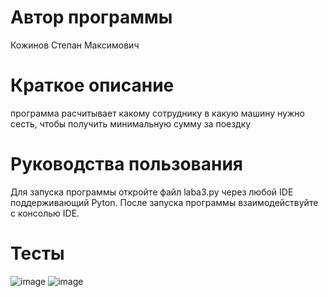 # Автор программы
Кожинов Степан Максимович
# Краткое описание
программа расчитывает какому сотруднику в какую машину нужно сесть, чтобы получить минимальную сумму за поездку
# Руководства пользования
Для запуска программы откройте файл laba3.py через любой IDE поддерживающий Pyton. После запуска программы взаимодействуйте с консолью IDE.
# Тесты
![image](https://user-images.githubusercontent.com/113775345/193449940-1de7d882-7fa2-4fa4-9821-3c60b9084919.png)
![image](https://user-images.githubusercontent.com/113775345/193449984-081c6b5f-aa36-45fb-96cb-68f49f5a3b72.png)
